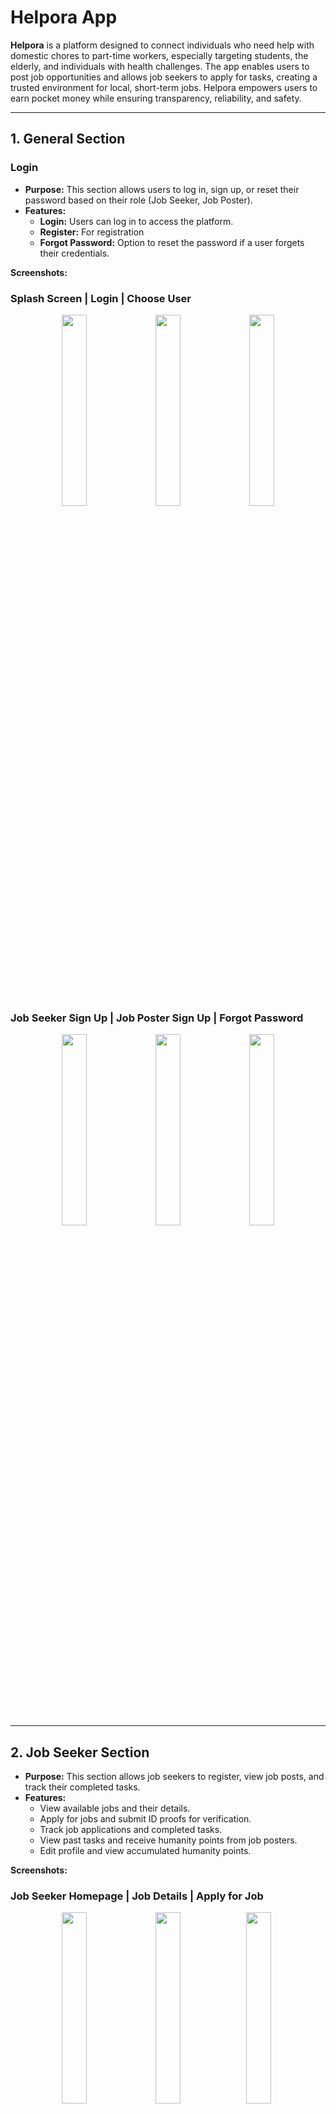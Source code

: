 # Helpora App

**Helpora** is a platform designed to connect individuals who need help with domestic chores to part-time workers, especially targeting students, the elderly, and individuals with health challenges. The app enables users to post job opportunities and allows job seekers to apply for tasks, creating a trusted environment for local, short-term jobs. Helpora empowers users to earn pocket money while ensuring transparency, reliability, and safety.

---

<p align="center">
  <h2>1. General Section</h2>
</p>

### Login
- **Purpose:** This section allows users to log in, sign up, or reset their password based on their role (Job Seeker, Job Poster).
- **Features:**
  - **Login:** Users can log in to access the platform.
  - **Register:** For registration
  - **Forgot Password:** Option to reset the password if a user forgets their credentials.

**Screenshots:**

### Splash Screen | Login | Choose User

<p align="center">
  <img src="https://github.com/user-attachments/assets/splash-screen.jpg" width="28%" style="margin-right: 1%;" />
  <img src="https://github.com/user-attachments/assets/login-screen.jpg" width="28%" style="margin-right: 1%;" />
  <img src="https://github.com/user-attachments/assets/choose-user-screen.jpg" width="28%" />
</p>

### Job Seeker Sign Up | Job Poster Sign Up | Forgot Password

<p align="center">
  <img src="https://github.com/user-attachments/assets/job-seeker-signup.jpg" width="28%" style="margin-right: 1%;" />
  <img src="https://github.com/user-attachments/assets/job-poster-signup.jpg" width="28%" style="margin-right: 1%;" />
  <img src="https://github.com/user-attachments/assets/forgot-password.jpg" width="28%" />
</p>

---

<p align="center">
  <h2>2. Job Seeker Section</h2>
</p>

- **Purpose:** This section allows job seekers to register, view job posts, and track their completed tasks.
- **Features:**
  - View available jobs and their details.
  - Apply for jobs and submit ID proofs for verification.
  - Track job applications and completed tasks.
  - View past tasks and receive humanity points from job posters.
  - Edit profile and view accumulated humanity points.

**Screenshots:**

### Job Seeker Homepage | Job Details | Apply for Job

<p align="center">
  <img src="https://github.com/user-attachments/assets/job-seeker-homepage.jpg" width="28%" style="margin-right: 1%;" />
  <img src="https://github.com/user-attachments/assets/job-details.jpg" width="28%" />
  <img src="https://github.com/user-attachments/assets/apply-for-job.jpg" width="28%" style="margin-right: 1%;" />
</p>

### Profile | Completed Tasks | Humanity Points

<p align="center">
  <img src="https://github.com/user-attachments/assets/job-seeker-profile.jpg" width="28%" style="margin-right: 1%;" />
  <img src="https://github.com/user-attachments/assets/completed-tasks.jpg" width="28%" style="margin-right: 1%;" />
  <img src="https://github.com/user-attachments/assets/humanity-points.jpg" width="28%" />
</p>

### Search Jobs | View Job Poster Profile

<p align="center">
  <img src="https://github.com/user-attachments/assets/search-jobs.jpg" width="28%" style="margin-right: 1%;" />
  <img src="https://github.com/user-attachments/assets/job-poster-profile.jpg" width="28%" />
</p>

---

<p align="center">
  <h2>3. Job Poster Section</h2>
</p>

- **Purpose:** This section allows job posters to manage their tasks, verify applicants, and assign humanity points.
- **Features:**
  - Create and manage job postings.
  - View applicants and verify their ID proofs.
  - Assign humanity points to job seekers based on performance.
  - Edit or delete job postings.

**Screenshots:**

### Job Poster Homepage | Create Job | Manage Job Postings

<p align="center">
  <img src="https://github.com/user-attachments/assets/job-poster-homepage.jpg" width="28%" style="margin-right: 1%;" />
  <img src="https://github.com/user-attachments/assets/create-job.jpg" width="28%" style="margin-right: 1%;" />
  <img src="https://github.com/user-attachments/assets/manage-job-postings.jpg" width="28%" />
</p>

### View Applicants | Assign Humanity Points

<p align="center">
  <img src="https://github.com/user-attachments/assets/view-applicants.jpg" width="28%" style="margin-right: 1%;" />
  <img src="https://github.com/user-attachments/assets/assign-humanity-points.jpg" width="28%" />
</p>

---

<p align="center">
  <h2>4. Admin Section</h2>
</p>

- **Purpose:** Admins oversee user verifications, job posts, and manage platform features.
- **Features:**
  - Approve new users (job seekers and posters).
  - Manage job postings and verify job seeker profiles.
  - Monitor humanity points distribution.
  - Manage platform-wide settings and features.

**Screenshots:**

### Admin Dashboard | User Management | Approve Job Postings

<p align="center">
  <img src="https://github.com/user-attachments/assets/admin-dashboard.jpg" width="28%" style="margin-right: 1%;" />
  <img src="https://github.com/user-attachments/assets/user-management.jpg" width="28%" />
  <img src="https://github.com/user-attachments/assets/approve-job-postings.jpg" width="28%" />
</p>

---

## Tech Stack

**Client:** Flutter, Dart

**Backend:** Firebase (Firestore, Firebase Authentication, Firebase Functions, Firebase Storage)

---



